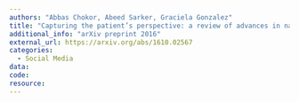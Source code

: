 ```yaml
---
authors: "Abbas Chokor, Abeed Sarker, Graciela Gonzalez"
title: "Capturing the patient’s perspective: a review of advances in natural language processing of health-related text"
additional_info: "arXiv preprint 2016"  
external_url: https://arxiv.org/abs/1610.02567
categories:
  - Social Media
data:
code:
resource:
---
```

